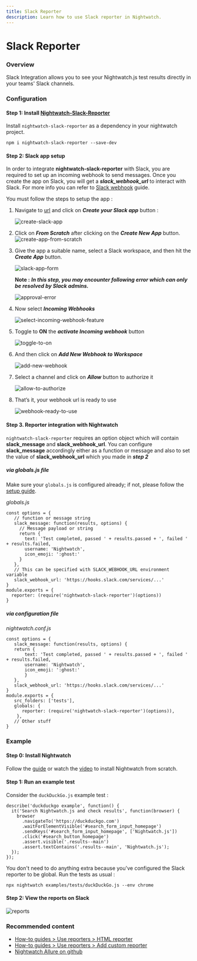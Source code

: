 ```yaml
---
title: Slack Reporter
description: Learn how to use Slack reporter in Nightwatch.
---
```


<div class="page-header"><h1>Slack Reporter</h1></div>

### Overview
Slack Integration allows you to see your Nightwatch.js test results directly in your teams' Slack channels.


### Configuration

#### Step 1: Install [Nightwatch-Slack-Reporter](https://github.com/nightwatchjs-community/nightwatch-slack-reporter)
Install `nightwatch-slack-reporter` as a dependency in your nightwatch project.

<pre class="language-bash"><code class="language-bash">npm i nightwatch-slack-reporter --save-dev</code></pre>


#### Step 2: Slack app setup
In order to integrate **nightwatch-slack-reporter** with Slack, you are required to set up an incoming webhook to send messages. Once you create the app on Slack, you will get a  ***slack_webhook_url*** to interact with Slack. For more info you can refer to [Slack webhook](https://api.slack.com/messaging/webhooks) guide.

You must follow the steps to setup the app :
1. Navigate to [url](https://api.slack.com/messaging/webhooks) and click on ***Create your Slack app*** button :

    ![create-slack-app](https://user-images.githubusercontent.com/94462364/185093088-09d3ea7f-5510-401a-bea3-55a34dc5c732.png)

2. Click on ***From Scratch*** after clicking on the ***Create New App*** button.
    ![create-app-from-scratch](https://user-images.githubusercontent.com/94462364/185093396-77ee541a-1812-4431-8ac8-7ae528d256ae.png)

3. Give the app a suitable name, select a Slack workspace, and then hit the ***Create App*** button.

    ![slack-app-form](https://user-images.githubusercontent.com/94462364/185093668-2ad6d606-c195-43c1-b9fc-bb24dc054fb7.png)

    **Note :** ***In this step, you may encounter following error which can only be resolved by Slack admins.***

    ![approval-error](https://user-images.githubusercontent.com/94462364/185093969-0e4e94d1-3799-4024-920e-85c0d822c48d.png)

4. Now select ***Incoming Webhooks***

    ![select-incoming-webhook-feature](https://user-images.githubusercontent.com/94462364/185094198-6720ffe9-1ad3-400e-9393-1f92b5ec138b.png)

5. Toggle to **ON** the ***activate Incoming webhook*** button

    ![toggle-to-on](https://user-images.githubusercontent.com/94462364/185094564-19ee779c-71da-4f51-89e6-153784365d4c.png)

6. And then click on ***Add New Webhook to Workspace***

    ![add-new-webhook](https://user-images.githubusercontent.com/94462364/185094839-33632aa2-48a1-45ef-8e57-1c0f5a0b70bf.png)

7. Select a channel and click on ***Allow*** button to authorize it 

    ![allow-to-authorize](https://user-images.githubusercontent.com/94462364/185095119-6b89b3c3-8f71-4b16-a808-7a8688e7c4c7.png)

8. That’s it, your webhook url is ready to use 

    ![webhook-ready-to-use](https://user-images.githubusercontent.com/94462364/185095340-71e921e7-8f12-48be-8b91-c0b2f922dfc6.png)


#### Step 3. Reporter integration with Nightwatch
`nightwatch-slack-reporter` requires an option object which will contain **slack_message** and **slack_webhook_url**. You can configure  **slack_message** accordingly either as a function or message and also to set the value of **slack_webhook_url** which you made in ***step 2***

##### via globals.js file 
Make sure your `globals.js` is configured already; if not, please follow the [setup guide](/guide/concepts/test-globals.html#external-test-globals).

<div class="sample-test"><i>globals.js</i>
<pre class="line-numbers language-javascript"><code class="language-javascript">const options = {
   // function or message string
   slack_message: function(results, options) {
     // Message payload or string  
     return {
       text: 'Test completed, passed ' + results.passed + ', failed ' + results.failed,
       username: 'Nightwatch',
       icon_emoji: ':ghost:'
     }
   },
   // This can be specified with SLACK_WEBHOOK_URL environment variable
   slack_webhook_url: 'https://hooks.slack.com/services/...'
}
module.exports = {
  reporter: (require('nightwatch-slack-reporter')(options))
}</code></pre></div>

##### via configuration file

<div class="sample-test"><i>nightwatch.conf.js</i>
<pre class="line-numbers language-javascript"><code class="language-javascript">const options = {
   slack_message: function(results, options) {
   return {
       text: 'Test completed, passed ' + results.passed + ', failed ' + results.failed,
       username: 'Nightwatch',
       icon_emoji: ':ghost:'
       }
   },
   slack_webhook_url: 'https://hooks.slack.com/services/...'
}
module.exports = {
   src_folders: ['tests'],
   globals: {
      reporter: (require('nightwatch-slack-reporter')(options)),
    },
   // Other stuff
}</code></pre></div>

### Example
#### Step 0: Install Nightwatch
Follow the [guide](/guide/quickstarts/create-and-run-a-nightwatch-test.html#guide-container) or watch the [video](https://www.youtube.com/watch?v=lTLQJ3tD0xc) to install Nightwatch from scratch.

#### Step 1: Run an example test
Consider the `duckDuckGo.js` example test :

<pre class="line-numbers language-javascript"><code class="language-javascript">describe('duckduckgo example', function() {
  it('Search Nightwatch.js and check results', function(browser) {
    browser
      .navigateTo('https://duckduckgo.com')
      .waitForElementVisible('#search_form_input_homepage')
      .sendKeys('#search_form_input_homepage', ['Nightwatch.js'])
      .click('#search_button_homepage')
      .assert.visible('.results--main')
      .assert.textContains('.results--main', 'Nightwatch.js');
  }); 
});
</code></pre>

You don't need to do anything extra because you've configured the Slack reporter to be global. Run the tests as usual :

<pre class="language-bash"><code class="language-bash">npx nightwatch examples/tests/duckDuckGo.js --env chrome</code></pre>


#### Step 2: View the reports on Slack
![reports](https://user-images.githubusercontent.com/94462364/185097245-963261e2-5253-43b5-975f-87a0c06cf1de.png)

### Recommended content
- [How-to guides > Use reporters > HTML reporter](/guide/reporters/use-html-reporter.html)
- [How-to guides > Use reporters > Add custom reporter](/guide/reporters/create-custom-reporter.html)
- [Nightwatch Allure on github](https://github.com/kushmangal/Nightwatch-Allure-Reporter)
